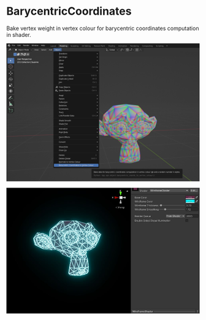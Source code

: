 # BarycentricCoordinates
Bake vertex weight in vertex colour for barycentric coordinates computation in shader.

![Screenshot](/BaryCoords_Blender.png)

![Image](/WireframeMonkey.jpg)
